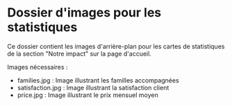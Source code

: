# Dossier d'images pour les statistiques

Ce dossier contient les images d'arrière-plan pour les cartes de statistiques de la section "Notre impact" sur la page d'accueil.

Images nécessaires :
- families.jpg : Image illustrant les familles accompagnées
- satisfaction.jpg : Image illustrant la satisfaction client
- price.jpg : Image illustrant le prix mensuel moyen
